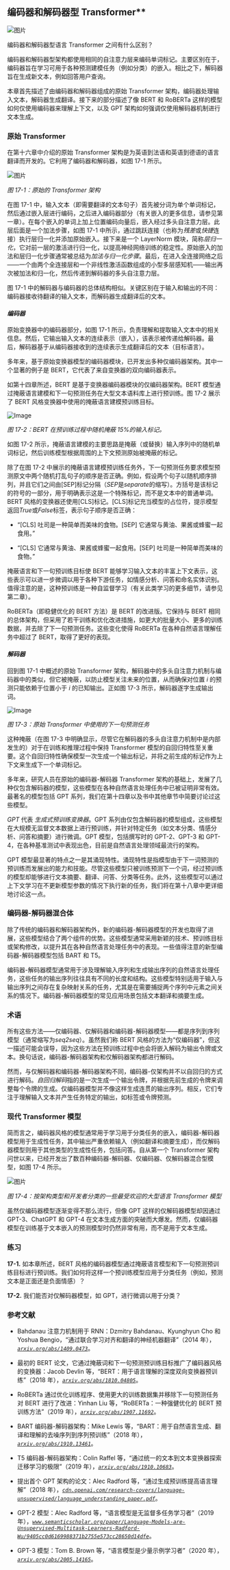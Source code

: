 ## 编码器和解码器型 Transformer**

![图片](img/common.jpg)

编码器和解码器型语言 Transformer 之间有什么区别？

编码器和解码器型架构都使用相同的自注意力层来编码单词标记。主要区别在于，编码器旨在学习可用于各种预测建模任务（例如分类）的嵌入。相比之下，解码器旨在生成新文本，例如回答用户查询。

本章首先描述了由编码器和解码器组成的原始 Transformer 架构，编码器处理输入文本，解码器生成翻译。接下来的部分描述了像 BERT 和 RoBERTa 这样的模型如何仅使用编码器来理解上下文，以及 GPT 架构如何强调仅使用解码器机制进行文本生成。

### **原始 Transformer**

在第十六章中介绍的原始 Transformer 架构是为英语到法语和英语到德语的语言翻译而开发的。它利用了编码器和解码器，如图 17-1 所示。

![图片](img/17fig01.jpg)

*图 17-1：原始的 Transformer 架构*

在图 17-1 中，输入文本（即需要翻译的文本句子）首先被分词为单个单词标记，然后通过嵌入层进行编码，之后进入编码器部分（有关嵌入的更多信息，请参见第一章）。在每个嵌入的单词上加上位置编码向量后，嵌入经过多头自注意力层。此层后面是一个加法步骤，如图 17-1 中所示，通过跳跃连接（也称为*残差*或*快捷*连接）执行层归一化并添加原始嵌入。接下来是一个 LayerNorm 模块，简称*层归一化*，它对前一层的激活进行归一化，以提高神经网络训练的稳定性。原始嵌入的加法和层归一化步骤通常被总结为*加法与归一化步骤*。最后，在进入全连接网络之后——一个由两个全连接层和一个非线性激活函数组成的小型多层感知机——输出再次被加法和归一化，然后传递到解码器的多头自注意力层。

图 17-1 中的解码器与编码器的总体结构相似。关键区别在于输入和输出的不同：编码器接收待翻译的输入文本，而解码器生成翻译后的文本。

#### ***编码器***

原始变换器中的编码器部分，如图 17-1 所示，负责理解和提取输入文本中的相关信息。然后，它输出输入文本的连续表示（嵌入），该表示被传递给解码器。最后，解码器基于从编码器接收到的连续表示生成翻译后的文本（目标语言）。

多年来，基于原始变换器模型的编码器模块，已开发出多种仅编码器架构。其中一个显著的例子是 BERT，它代表了来自变换器的双向编码器表示。

如第十四章所述，BERT 是基于变换器编码器模块的仅编码器架构。BERT 模型通过掩蔽语言建模和下一句预测任务在大型文本语料库上进行预训练。图 17-2 展示了 BERT 风格变换器中使用的掩蔽语言建模预训练目标。

![Image](img/17fig02.jpg)

*图 17-2：BERT 在预训练过程中随机掩蔽 15%的输入标记。*

如图 17-2 所示，掩蔽语言建模的主要思路是掩蔽（或替换）输入序列中的随机单词标记，然后训练模型根据周围的上下文预测原始被掩蔽的标记。

除了在图 17-2 中展示的掩蔽语言建模预训练任务外，下一句预测任务要求模型预测原文中两个随机打乱句子的顺序是否正确。例如，假设两个句子以随机顺序排列，并且它们之间由[SEP]标记分隔（*SEP*是*separate*的缩写）。方括号是该标记的符号的一部分，用于明确表示这是一个特殊标记，而不是文本中的普通单词。BERT 风格的变换器还使用[CLS]标记。[CLS]标记充当模型的占位符，提示模型返回*True*或*False*标签，表示句子顺序是否正确：

+   “[CLS] 吐司是一种简单而美味的食物。[SEP] 它通常与黄油、果酱或蜂蜜一起食用。”

+   “[CLS] 它通常与黄油、果酱或蜂蜜一起食用。[SEP] 吐司是一种简单而美味的食物。”

掩蔽语言和下一句预训练目标使 BERT 能够学习输入文本的丰富上下文表示，这些表示可以进一步微调以用于各种下游任务，如情感分析、问答和命名实体识别。值得注意的是，这种预训练是一种自监督学习（有关此类学习的更多细节，请参见第二章）。

RoBERTa（即稳健优化的 BERT 方法）是 BERT 的改进版。它保持与 BERT 相同的总体架构，但采用了若干训练和优化改进措施，如更大的批量大小、更多的训练数据，并去除了下一句预测任务。这些变化使得 RoBERTa 在各种自然语言理解任务中超过了 BERT，取得了更好的表现。

#### ***解码器***

回到图 17-1 中概述的原始 Transformer 架构，解码器中的多头自注意力机制与编码器中的类似，但它被掩蔽，以防止模型关注未来的位置，从而确保对位置 *i* 的预测只能依赖于位置小于 *i* 的已知输出。正如图 17-3 所示，解码器逐字生成输出词。

![Image](img/17fig03.jpg)

*图 17-3：原始 Transformer 中使用的下一句预测任务*

这种掩蔽（在图 17-3 中明确显示，尽管它在解码器的多头自注意力机制中是内部发生的）对于在训练和推理过程中保持 Transformer 模型的自回归特性至关重要。这个自回归特性确保模型一次生成一个输出标记，并将之前生成的标记作为上下文来生成下一个单词标记。

多年来，研究人员在原始的编码器-解码器 Transformer 架构的基础上，发展了几种仅包含解码器的模型，这些模型在各种自然语言处理任务中已被证明非常有效。最著名的模型包括 GPT 系列，我们在第十四章以及书中其他章节中简要讨论过这些模型。

*GPT* 代表 *生成式预训练变换器*。GPT 系列由仅包含解码器的模型组成，这些模型在大规模无监督文本数据上进行预训练，并针对特定任务（如文本分类、情感分析、问答和摘要）进行微调。GPT 模型，包括撰写时的 GPT-2、GPT-3 和 GPT-4，在各种基准测试中表现出色，目前是自然语言处理领域最流行的架构。

GPT 模型最显著的特点之一是其涌现特性。涌现特性是指模型由于下一词预测的预训练而发展出的能力和技能。尽管这些模型只被训练预测下一个词，经过预训练的模型却能够进行文本摘要、翻译、问答、分类等任务。此外，这些模型可以通过上下文学习在不更新模型参数的情况下执行新的任务，我们将在第十八章中更详细地讨论这一点。

### **编码器-解码器混合体**

除了传统的编码器和解码器架构外，新的编码器-解码器模型的开发也取得了进展，这些模型结合了两个组件的优势。这些模型通常采用新颖的技术、预训练目标或架构修改，以提升其在各种自然语言处理任务中的表现。一些值得注意的新型编码器-解码器模型包括 BART 和 T5。

编码器-解码器模型通常用于涉及理解输入序列和生成输出序列的自然语言处理任务，这些任务的输出序列往往具有不同的长度和结构。这些模型特别适用于输入与输出序列之间存在复杂映射关系的任务，尤其是在需要捕捉两个序列中元素之间关系的情况下。编码器-解码器模型的常见应用场景包括文本翻译和摘要生成。

### **术语**

所有这些方法——仅编码器、仅解码器和编码器-解码器模型——都是序列到序列模型（通常缩写为*seq2seq*）。虽然我们称 BERT 风格的方法为“仅编码器”，但这一描述可能会误导，因为这些方法在预训练过程中也会将嵌入解码为输出令牌或文本。换句话说，编码器-解码器架构和仅解码器架构都进行解码。

然而，与仅解码器和编码器-解码器架构不同，编码器-仅架构并不以自回归的方式进行解码。*自回归解码*指的是一次生成一个输出令牌，并根据先前生成的令牌来调整每个令牌的生成。仅编码器模型并不像这样生成连贯的输出序列。相反，它们专注于理解输入文本并产生任务特定的输出，如标签或令牌预测。

### **现代 Transformer 模型**

简而言之，编码器风格的模型通常用于学习用于分类任务的嵌入，编码器-解码器模型用于生成性任务，其中输出严重依赖输入（例如翻译和摘要生成），而仅解码器模型则用于其他类型的生成性任务，包括问答。自从第一个 Transformer 架构问世以来，已经开发出了数百种编码器-解码器、仅编码器、仅解码器混合型模型，如图 17-4 所示。

![图片](img/17fig04.jpg)

*图 17-4：按架构类型和开发者分类的一些最受欢迎的大型语言 Transformer 模型*

虽然仅编码器模型逐渐变得不那么流行，但像 GPT 这样的仅解码器模型却因通过 GPT-3、ChatGPT 和 GPT-4 在文本生成方面的突破而大爆发。然而，仅编码器模型在训练基于文本嵌入的预测模型时仍然非常有用，而不是用于文本生成。

### **练习**

**17-1.** 如本章所述，BERT 风格的编码器模型通过掩蔽语言模型和下一句预测预训练目标进行预训练。我们如何将这样一个预训练模型应用于分类任务（例如，预测文本是正面还是负面情感）？

**17-2.** 我们能否对仅解码器模型，如 GPT，进行微调以用于分类？

### **参考文献**

+   Bahdanau 注意力机制用于 RNN：Dzmitry Bahdanau、Kyunghyun Cho 和 Yoshua Bengio，“通过联合学习对齐和翻译的神经机器翻译”（2014 年），*[`arxiv.org/abs/1409.0473`](https://arxiv.org/abs/1409.0473)*。

+   最初的 BERT 论文，它通过掩蔽词和下一句预测预训练目标推广了编码器风格的变换器：Jacob Devlin 等，“BERT：用于语言理解的深度双向变换器预训练”（2018 年），*[`arxiv.org/abs/1810.04805`](https://arxiv.org/abs/1810.04805)*。

+   RoBERTa 通过优化训练程序、使用更大的训练数据集并移除下一句预测任务对 BERT 进行了改进：Yinhan Liu 等，“RoBERTa：一种强健优化的 BERT 预训练方法”（2019 年），*[`arxiv.org/abs/1907.11692`](https://arxiv.org/abs/1907.11692)*。

+   BART 编码器-解码器架构：Mike Lewis 等，“BART：用于自然语言生成、翻译和理解的去噪序列到序列预训练”（2018 年），*[`arxiv.org/abs/1910.13461`](https://arxiv.org/abs/1910.13461)*。

+   T5 编码器-解码器架构：Colin Raffel 等，“通过统一的文本到文本变换器探索迁移学习的极限”（2019 年），*[`arxiv.org/abs/1910.10683`](https://arxiv.org/abs/1910.10683)*。

+   提出首个 GPT 架构的论文：Alec Radford 等，“通过生成预训练提高语言理解”（2018 年），*[`cdn.openai.com/research-covers/language-unsupervised/language_understanding_paper.pdf`](https://cdn.openai.com/research-covers/language-unsupervised/language_understanding_paper.pdf)*。

+   GPT-2 模型：Alec Radford 等，“语言模型是无监督多任务学习者”（2019 年），*[`www.semanticscholar.org/paper/Language-Models-are-Unsupervised-Multitask-Learners-Radford-Wu/9405cc0d6169988371b2755e573cc28650d14dfe`](https://www.semanticscholar.org/paper/Language-Models-are-Unsupervised-Multitask-Learners-Radford-Wu/9405cc0d6169988371b2755e573cc28650d14dfe)*。

+   GPT-3 模型：Tom B. Brown 等，“语言模型是少量示例学习者”（2020 年），*[`arxiv.org/abs/2005.14165`](https://arxiv.org/abs/2005.14165)*。
